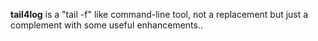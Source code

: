 **tail4log** is a "tail -f" like command-line tool, not a replacement but just a complement with some useful enhancements..